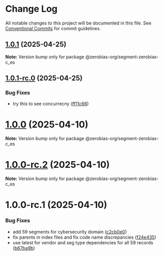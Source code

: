 # Change Log

All notable changes to this project will be documented in this file.
See [Conventional Commits](https://conventionalcommits.org) for commit guidelines.

## [1.0.1](https://github.com/zerobias-org/segment/compare/@zerobias-org/segment-zerobias-c_es@1.0.1-rc.0...@zerobias-org/segment-zerobias-c_es@1.0.1) (2025-04-25)

**Note:** Version bump only for package @zerobias-org/segment-zerobias-c_es





## [1.0.1-rc.0](https://github.com/zerobias-org/segment/compare/@zerobias-org/segment-zerobias-c_es@1.0.0...@zerobias-org/segment-zerobias-c_es@1.0.1-rc.0) (2025-04-25)


### Bug Fixes

* try this to see concurrecny ([ff11c66](https://github.com/zerobias-org/segment/commit/ff11c66d67cb9f185098fd640d4139178d29ae22))





# [1.0.0](https://github.com/zerobias-org/segment/compare/@zerobias-org/segment-zerobias-c_es@1.0.0-rc.2...@zerobias-org/segment-zerobias-c_es@1.0.0) (2025-04-10)

**Note:** Version bump only for package @zerobias-org/segment-zerobias-c_es





# [1.0.0-rc.2](https://github.com/zerobias-org/segment/compare/@zerobias-org/segment-zerobias-c_es@1.0.0-rc.1...@zerobias-org/segment-zerobias-c_es@1.0.0-rc.2) (2025-04-10)

**Note:** Version bump only for package @zerobias-org/segment-zerobias-c_es





# 1.0.0-rc.1 (2025-04-10)


### Bug Fixes

* add 59 segments for cybersecurity domain ([c2cb0e0](https://github.com/zerobias-org/segment/commit/c2cb0e0c1f1eabb51d7f5a6ae6db98c1516fcdbe))
* fix parents in index files and fix code name discrepancies ([f24e435](https://github.com/zerobias-org/segment/commit/f24e4352453caaa05074cc6bb66ee8ed21a4f11d))
* use latest for vendor and seg type dependencies for all 59 records ([b67ba9b](https://github.com/zerobias-org/segment/commit/b67ba9bed7a90fad3b084161ebc603b5b35214b8))
